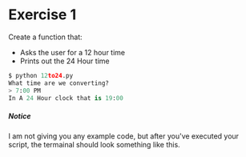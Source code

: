 # Exercise 1

Create a function that:

- Asks the user for a 12 hour time
- Prints out the 24 Hour time


```python
$ python 12to24.py
What time are we converting?
> 7:00 PM
In A 24 Hour clock that is 19:00
```

##### Notice
I am not giving you any example code, but after you've executed your script, the termainal should look something like this.
